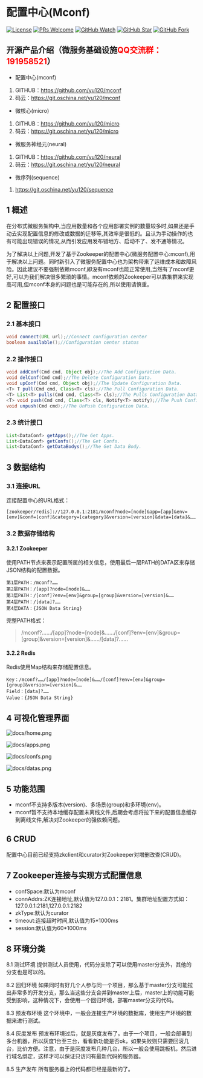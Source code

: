 # 配置中心(Mconf)

[![License](https://img.shields.io/badge/license-MIT-blue.svg)](LICENSE)
[![PRs Welcome](https://img.shields.io/badge/PRs-welcome-brightgreen.svg)](https://github.com/yu120/mconf/pulls)
[![GitHub Watch](https://img.shields.io/github/forks/yu120/mconf.svg?style=social&label=Watch)](https://github.com/yu120/mconf)
[![GitHub Star](https://img.shields.io/github/stars/yu120/mconf.svg?style=social&label=Star)](https://github.com/yu120/mconf)
[![GitHub Fork](https://img.shields.io/github/forks/yu120/mconf.svg?style=social&label=Fork)](https://github.com/yu120/mconf)

## 开源产品介绍（微服务基础设施<font color="red">QQ交流群：191958521</font>）
+ 配置中心(mconf)

1. GITHUB：https://github.com/yu120/mconf
2. 码云：https://git.oschina.net/yu120/mconf

+ 微核心(micro)

1. GITHUB：https://github.com/yu120/micro
2. 码云：https://git.oschina.net/yu120/micro

+ 微服务神经元(neural)

1. GITHUB：https://github.com/yu120/neural
2. 码云：https://git.oschina.net/yu120/neural

+ 微序列(sequence)

1. https://git.oschina.net/yu120/sequence


## 1 概述
在分布式微服务架构中,当应用数量和各个应用部署实例的数量较多时,如果还是手动去实现配置信息的修改或数据的迁移等,其效率是很低的。且认为手动操作的也有可能出现错误的情况,从而引发应用发布错地方、启动不了、发不通等情况。

为了解决以上问题,开发了基于Zookeeper的配置中心(微服务配置中心:mconf),用于解决以上问题。同时新引入了微服务配置中心也为架构带来了运维成本和故障风险。因此建议不要强制依赖mconf,即没有mconf也能正常使用,当然有了mconf更好,可以为我们解决很多繁琐的事情。mconf依赖的Zookeeper可以靠集群来实现高可用,但mconf本身的问题也是可能存在的,所以使用请慎重。

## 2 配置接口
### 2.1 基本接口

```java
void connect(URL url);//Connect configuration center
boolean available();//Configuration center status
```

### 2.2 操作接口

```java
void addConf(Cmd cmd, Object obj);//The Add Configuration Data.
void delConf(Cmd cmd);//The Delete Configuration Data.
void upConf(Cmd cmd, Object obj);//The Update Configuration Data.
<T> T pull(Cmd cmd, Class<T> cls);//The Pull Configuration Data.
<T> List<T> pulls(Cmd cmd, Class<T> cls);//The Pulls Configuration Data.
<T> void push(Cmd cmd, Class<T> cls, Notify<T> notify);//The Push Configuration Data.
void unpush(Cmd cmd);//The UnPush Configuration Data.
```

### 2.3 统计接口

```java
List<DataConf> getApps();//The Get Apps.
List<DataConf> getConfs();//The Get Confs.
List<DataConf> getDataBodys();//The Get Data Body.
```

## 3 数据结构
### 3.1 连接URL

连接配置中心的URL格式：

```
[zookeeper/redis]://127.0.0.1:2181/mconf?node=[node]&app=[app]&env=[env]&conf=[conf]&category=[category]&version=[version]&data=[data]&……
```

### 3.2 数据存储结构
#### 3.2.1 Zookeeper
使用PATH节点来表示配置所属的相关信息，使用最后一层PATH的DATA区来存储JSON结构的配置数据。

```
第1层PATH：/mconf?……
第2层PATH：/[app]?node=[node]&……
第3层PATH：/[conf]?env=[env]&group=[group]&version=[version]&……
第4层PATH：/[data]?……
第4层DATA：{JSON Data String}
```

完整PATH格式：

> /mconf?……/[app]?node=[node]&……/[conf]?env=[env]&group=[group]&version=[version]&……/[data]?……

#### 3.2.2 Redis
Redis使用Map结构来存储配置信息。

```
Key：/mconf?……/[app]?node=[node]&……/[conf]?env=[env]&group=[group]&version=[version]&……
Field：[data]?……
Value：{JSON Data String}
```

## 4 可视化管理界面

![docs/home.png](docs/home.png)

![docs/apps.png](docs/apps.png)

![docs/confs.png](docs/confs.png)

![docs/datas.png](docs/datas.png)

## 5 功能范围
+ mconf不支持多版本(version)、多场景(group)和多环境(env)。
+ mconf暂不支持本地缓存配置未离线文件,后期会考虑将拉下来的配置信息缓存到离线文件,解决对Zookeeper的强依赖问题。

## 6 CRUD
配置中心目前已经支持zkclient和curator对Zookeeper对增删改查(CRUD)。

## 7 Zookeeper连接与实现方式配置信息
+ confSpace:默认为mconf
+ connAddrs:ZK连接地址,默认值为127.0.0.1：2181。集群地址配置方式如：127.0.0.1:2181,127.0.0.1:2182
+ zkType:默认为curator
+ timeout:连接超时时间,默认值为15*1000ms
+ session:默认值为60*1000ms

## 8 环境分类
8.1 测试环境
    提供测试人员使用，代码分支除了可以使用master分支外，其他的分支也是可以的。

8.2 回归环境
    如果同时有好几个人参与同一个项目，那么基于master分支可能拉出非常多的开发分支，那么当这些分支合并到master上后，master上的功能可能受到影响，这种情况下，会使用一个回归环境，部署master分支的代码。

8.3 预发布环境
    这个环境中，一般会连接生产环境的数据库，使用生产环境的数据来进行测试。

8.4 灰度发布
    预发布环境过后，就是灰度发布了。由于一个项目，一般会部署到多台机器，所以灰度1台至三台，看看新功能是否ok，如果失败则只需要回滚几台，比价方便。注意，由于是灰度发布几种几台，所以一般会使用跳板机，然后进行域名绑定，这样才可以保证只访问有最新代码的服务器。

8.5 生产发布
    所有服务器上的代码都已经是最新的了。


